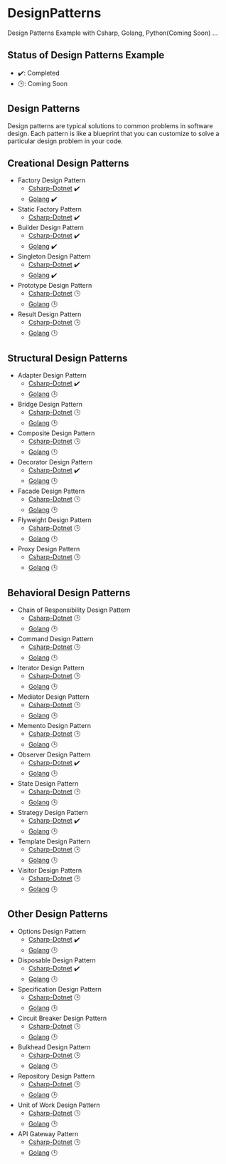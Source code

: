 # DesignPatterns
Design Patterns Example with Csharp, Golang, Python(Coming Soon) ...

## Status of Design Patterns Example
- ✔️: Completed
- 🕒: Coming Soon

## Design Patterns
Design patterns are typical solutions to common problems in software design. 
Each pattern is like a blueprint that you can customize to solve a particular design problem in your code.

## Creational Design Patterns
- Factory Design Pattern
  - [Csharp-Dotnet](Csharp-Dotnet/FactoryDp) ✔️
  - [Golang](Golang/FactoryDp) ✔️
- Static Factory Pattern
  - [Csharp-Dotnet](Csharp-Dotnet/StaticFactoryDp) ✔️
- Builder Design Pattern
  - [Csharp-Dotnet](Csharp-Dotnet/BuilderDp) ✔️
  - [Golang](Golang/BuilderDp) ✔️
- Singleton Design Pattern
  - [Csharp-Dotnet](Csharp-Dotnet/SingletonDp) ✔️
  - [Golang](Golang/SingletonDp) ✔️
- Prototype Design Pattern
  - [Csharp-Dotnet](Csharp-Dotnet) 🕒
  - [Golang](Golang) 🕒
- Result Design Pattern
  - [Csharp-Dotnet](Csharp-Dotnet) 🕒
  - [Golang](Golang) 🕒

## Structural Design Patterns
- Adapter Design Pattern
  - [Csharp-Dotnet](Csharp-Dotnet/AdapterDp) ✔️
  - [Golang](Golang) 🕒
- Bridge Design Pattern
  - [Csharp-Dotnet](Csharp-Dotnet) 🕒
  - [Golang](Golang) 🕒
- Composite Design Pattern
  - [Csharp-Dotnet](Csharp-Dotnet) 🕒
  - [Golang](Golang) 🕒
- Decorator Design Pattern
  - [Csharp-Dotnet](Csharp-Dotnet/DecoratorDp) ✔️
  - [Golang](Golang) 🕒
- Facade Design Pattern
  - [Csharp-Dotnet](Csharp-Dotnet) 🕒
  - [Golang](Golang) 🕒
- Flyweight Design Pattern
  - [Csharp-Dotnet](Csharp-Dotnet) 🕒
  - [Golang](Golang) 🕒
- Proxy Design Pattern
  - [Csharp-Dotnet](Csharp-Dotnet) 🕒
  - [Golang](Golang) 🕒

## Behavioral Design Patterns
- Chain of Responsibility Design Pattern
  - [Csharp-Dotnet](Csharp-Dotnet) 🕒
  - [Golang](Golang) 🕒
- Command Design Pattern
  - [Csharp-Dotnet](Csharp-Dotnet) 🕒
  - [Golang](Golang) 🕒
- Iterator Design Pattern
  - [Csharp-Dotnet](Csharp-Dotnet) 🕒
  - [Golang](Golang) 🕒
- Mediator Design Pattern
  - [Csharp-Dotnet](Csharp-Dotnet) 🕒
  - [Golang](Golang) 🕒
- Memento Design Pattern
  - [Csharp-Dotnet](Csharp-Dotnet) 🕒
  - [Golang](Golang) 🕒
- Observer Design Pattern
  - [Csharp-Dotnet](Csharp-Dotnet/ObserverDp) ✔️
  - [Golang](Golang) 🕒
- State Design Pattern
  - [Csharp-Dotnet](Csharp-Dotnet) 🕒
  - [Golang](Golang) 🕒
- Strategy Design Pattern
  - [Csharp-Dotnet](Csharp-Dotnet/StrategyDp) ✔️
  - [Golang](Golang) 🕒
- Template Design Pattern
  - [Csharp-Dotnet](Csharp-Dotnet) 🕒
  - [Golang](Golang) 🕒
- Visitor Design Pattern
  - [Csharp-Dotnet](Csharp-Dotnet) 🕒
  - [Golang](Golang) 🕒

## Other Design Patterns
- Options Design Pattern
    - [Csharp-Dotnet](Csharp-Dotnet/OptionsDp) ✔️
    - [Golang](Golang) 🕒
- Disposable Design Pattern
    - [Csharp-Dotnet](Csharp-Dotnet/DisposableDp) ✔️
    - [Golang](Golang) 🕒
- Specification Design Pattern
    - [Csharp-Dotnet](Csharp-Dotnet) 🕒
    - [Golang](Golang) 🕒
- Circuit Breaker Design Pattern
    - [Csharp-Dotnet](Csharp-Dotnet) 🕒
    - [Golang](Golang) 🕒
- Bulkhead Design Pattern
    - [Csharp-Dotnet](Csharp-Dotnet) 🕒
    - [Golang](Golang) 🕒
- Repository Design Pattern
    - [Csharp-Dotnet](Csharp-Dotnet) 🕒
    - [Golang](Golang) 🕒
- Unit of Work Design Pattern
    - [Csharp-Dotnet](Csharp-Dotnet) 🕒
    - [Golang](Golang) 🕒
- API Gateway Pattern
    - [Csharp-Dotnet](Csharp-Dotnet) 🕒
    - [Golang](Golang) 🕒